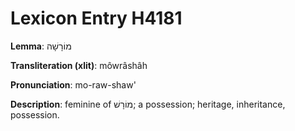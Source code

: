 # Lexicon Entry H4181

**Lemma**: מוֹרָשָׁה

**Transliteration (xlit)**: môwrâshâh

**Pronunciation**: mo-raw-shaw'

**Description**:
feminine of מוֹרָשׁ; a possession; heritage, inheritance, possession.
